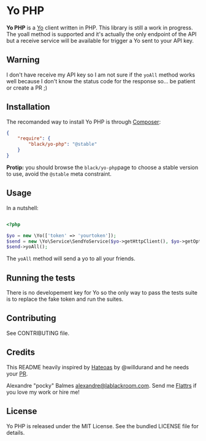 Yo PHP
======

__Yo PHP__ is a [Yo][1] client written in PHP. This library is still a work in progress. The yoall method is supported and it's
actually the only endpoint of the API but a receive service will be available for trigger a Yo sent to your API key.

Warning
-------

I don't have receive my API key so I am not sure if the `yoAll` method works well because I don't know the status code
for the response so... be patient or create a PR ;)

Installation
------------

The recomanded way to install Yo PHP is through [Composer][2]:

```json
{
    "require": {
        "black/yo-php": "@stable"
    }
}
```

__Protip:__ you should browse the `black/yo-php`page to choose a stable version to use, avoid the `@stable` meta
constraint.

Usage
-----

In a nutshell:

```php

<?php

$yo = new \Yo(['token' => 'yourtoken']);
$send = new \Yo\Service\SendYoService($yo->getHttpClient(), $yo->getOptions());
$send->yoAll();
```

The `yoAll` method will send a yo to all your friends.

Running the tests
-----------------

There is no developement key for Yo so the only way to pass the tests suite is to replace the fake token and run the
suites.

Contributing
------------

See CONTRIBUTING file.

Credits
-------

This README heavily inspired by [Hateoas][4] by @willdurand and he needs your [PR][5].

Alexandre "pocky" Balmes [alexandre@lablackroom.com][3]. Send me [Flattrs][6] if you love my work or hire me!


License
-------
Yo PHP is released under the MIT License. See the bundled LICENSE file for details.

[1]: http://www.justyo.co/
[2]: http://getcomposer.org/
[3]: mailto:alexandre@lablackroom.com
[4]: https://github.com/willdurand/Hateoas
[5]: http://williamdurand.fr/2014/07/02/resting-with-symfony-sos/
[6]: https://flattr.com/profile/alexandre.balmes